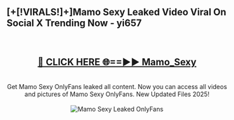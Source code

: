 <h2>[+[!VIRALS!]+]Mamo Sexy Leaked Video Viral On Social X Trending Now - yi657</h2>
<br>
<div align="center">
<h2><a href="https://libra.edu.pl?Mamo_Sexy" rel="nofollow">🔴 CLICK HERE 🌐==►► Mamo_Sexy</a></h2>
<br>
Get Mamo Sexy OnlyFans leaked all content. Now you can access all videos and pictures of Mamo Sexy OnlyFans. New Updated Files 2025!
<br>
<br>
<a href="https://libra.edu.pl?Mamo_Sexy" rel="nofollow" data-target="animated-image.originalLink"><img src="https://i.ibb.co.com/WyWwxjT/player-gif2.gif" alt="Mamo Sexy Leaked OnlyFans" style="max-width: 100%; display: inline-block;" data-target="animated-image.originalImage"></a>
</div>
<br>